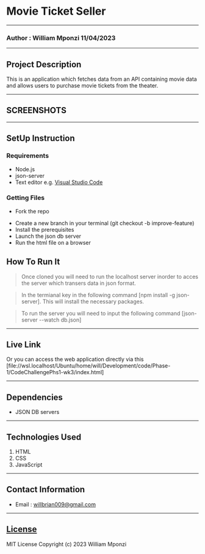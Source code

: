 # Movie Ticket Seller
*****
### Author : William Mponzi 11/04/2023
****
## Project Description
This is an application which fetches data from an API containing movie data and allows users to purchase movie tickets from the theater.
******

## SCREENSHOTS

********
## SetUp Instruction
### Requirements
* Node.js
* json-server
* Text editor e.g. [Visual Studio Code](https://code.visualstudio.com/download)

### Getting Files
* Fork the repo
- Create a new branch in your terminal (git checkout -b improve-feature)
- Install the prerequisites
- Launch the json db server
- Run the html file on a browser

## How To Run It
>  Once cloned you will need to run the localhost server inorder to acces the server which transers data in json format.

> In the termianal key in the following command [npm install -g json-server]. This will install the necessary packages.

> To run the server you will need to input the following command [json-server --watch db.json]
*****
## Live Link
Or you can access the web application directly via this [file://wsl.localhost/Ubuntu/home/will/Development/code/Phase-1/CodeChallengePhs1-wk3/index.html]
*****
## Dependencies
- JSON DB servers
*****
## Technologies Used
1. HTML
2. CSS
3. JavaScript
*****
## Contact Information
* Email : willbrian009@gmail.com
*****
## [License](LICENSE)
MIT License
Copyright (c) 2023 William Mponzi